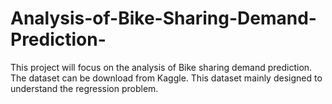 # Analysis-of-Bike-Sharing-Demand-Prediction-
This project will focus on the analysis of Bike sharing demand prediction. The dataset can be download from Kaggle. This dataset mainly designed to understand the regression problem.
